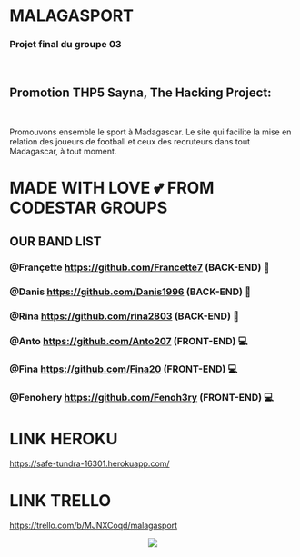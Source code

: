 # MALAGASPORT

<h3>Projet final du groupe 03</h3>
<br>
<h2> Promotion THP5 Sayna, The Hacking Project:</h3> 
<br>
<p>Promouvons ensemble le sport à Madagascar. Le site qui facilite la mise en relation des joueurs de football et ceux des recruteurs dans tout Madagascar, à tout moment.</p>

# MADE WITH LOVE 💕 FROM CODESTAR GROUPS

## OUR BAND LIST

### @Françette https://github.com/Francette7 (BACK-END) 💽
### @Danis https://github.com/Danis1996 (BACK-END) 💽
### @Rina https://github.com/rina2803 (BACK-END) 💽
### @Anto https://github.com/Anto207 (FRONT-END) 💻
### @Fina https://github.com/Fina20 (FRONT-END) 💻
### @Fenohery https://github.com/Fenoh3ry (FRONT-END) 💻

# LINK HEROKU
https://safe-tundra-16301.herokuapp.com/

# LINK TRELLO
https://trello.com/b/MJNXCoqd/malagasport


<p align="center">
  <img src="https://scontent.ftnr1-1.fna.fbcdn.net/v/t1.0-9/69988462_115812723137372_2061480492720455680_o.jpg?_nc_cat=108&_nc_oc=AQnwe9D3BDI80WiCOsknQK7UJhEzZOjdl6_6FN-38BPJ-8QIhqSz4xWoOUyAUtpyjaA&_nc_ht=scontent.ftnr1-1.fna&oh=b5257040719d6a280cb35d2c35e5a361&oe=5DFB21A7">
</p>
